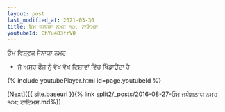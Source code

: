 ```yaml
---
layout: post
last_modified_at: 2021-03-30
title: ਓਮ ਚਲਾਯਾ ਨਮਹ ੧੦੮ ਟਾਇਮਸ
youtubeId: GhYu483frV0
---
```

 
 
 ਓਮ ਵਿਸ਼੍ਵਕ ਸੇਨਾਯਾ ਨਮਹ  
 
 -  ਜੋ ਅਸੁਰ ਫੌਜ ਨੂੰ ਵੱਖ ਵੱਖ ਦਿਸ਼ਾਵਾਂ ਵਿੱਚ ਖਿੰਡਾਉਂਦਾ ਹੈ 
 
  
 
  
 
 
 
 
 
 


{% include youtubePlayer.html id=page.youtubeId %}
 
[Next]({{ site.baseurl }}{% link  split2/_posts/2016-08-27-ਓਮ ਜਯੇਸ਼ਠਾਯ ਨਮਹ ੧੦੮ ਟਾਇਮਸ.md%})
 
